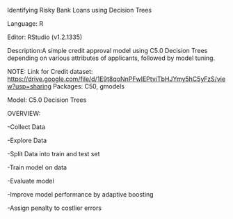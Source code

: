 Identifying Risky Bank Loans using Decision Trees

Language: R

Editor: RStudio (v1.2.1335)

Description:A simple credit approval model using C5.0 Decision Trees depending on various attributes of applicants, followed 
by model tuning.

NOTE: 
Link for Credit dataset: https://drive.google.com/file/d/1E9t8qoNnPFwIEPtviTbHJYmy5hC5yFzS/view?usp=sharing
Packages: C50, gmodels

Model: C5.0 Decision Trees

OVERVIEW:

-Collect Data

-Explore Data

-Split Data into train and test set

-Train model on data

-Evaluate model

-Improve model performance by adaptive boosting

-Assign penalty to costlier errors
